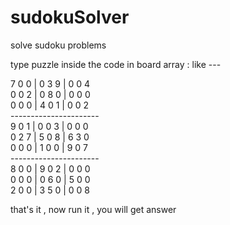 # sudokuSolver
solve sudoku problems

type puzzle inside the code in board array :
like ---
<div>
 7 0 0 | 0 3 9 | 0 0 4<br>
 0 0 2 | 0 8 0 | 0 0 0<br>
 0 0 0 | 4 0 1 | 0 0 2<br>
----------------------<br>
 9 0 1 | 0 0 3 | 0 0 0<br>
 0 2 7 | 5 0 8 | 6 3 0<br>
 0 0 0 | 1 0 0 | 9 0 7<br>
----------------------<br>
 8 0 0 | 9 0 2 | 0 0 0<br>
 0 0 0 | 0 6 0 | 5 0 0<br>
 2 0 0 | 3 5 0 | 0 0 8<br>
 </div>
 
 that's it , now run it , you will get answer
